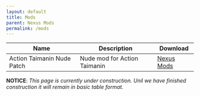 ```yaml
---
layout: default
title: Mods
parent: Nexus Mods
permalink: /mods
---
```


| Name | Description | Download |
| --- | --- | --- |
| Action Taimanin Nude Patch | Nude mod for Action Taimanin | [Nexus Mods][game_id=7680] |

[game_id=7680]: https://www.nexusmods.com/mods/2?game_id=7680


**NOTICE**: *This page is currently under construction. Unil we have finished construction it will remain in basic table format.*

